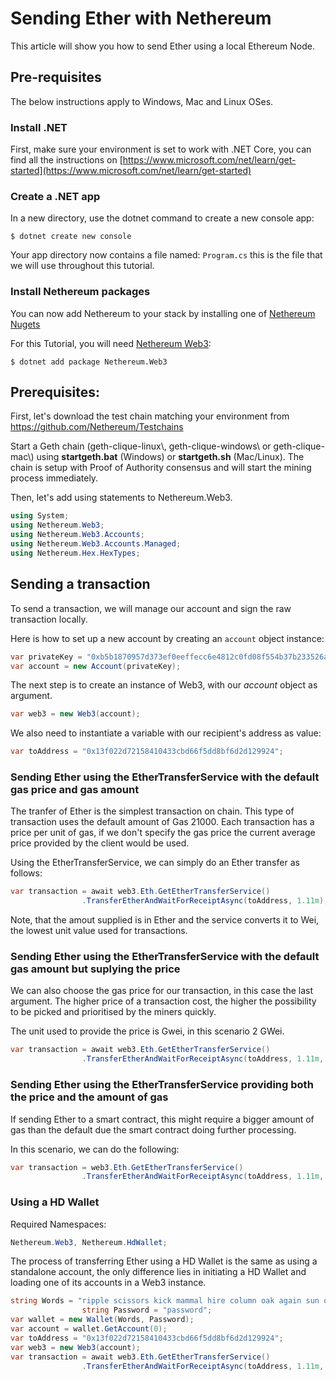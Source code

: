 
# Sending Ether with Nethereum

This article will show you how to send Ether using a local Ethereum Node.

## Pre-requisites

The below instructions apply to Windows, Mac and Linux OSes.

### Install .NET

First, make sure your environment is set to work with .NET Core, you can find all the instructions on [https://www.microsoft.com/net/learn/get-started](https://www.microsoft.com/net/learn/get-started)

### Create a .NET app

In a new directory, use the dotnet command to create a new console app:

```
$ dotnet create new console
```
 
Your app directory now contains a file named: `Program.cs` this is the file that we will use throughout this tutorial.

### Install Nethereum packages
You can now add Nethereum to your stack by installing one of [Nethereum Nugets](https://www.nuget.org/packages?q=nethereum)

For this Tutorial, you will need  [Nethereum Web3](https://www.nuget.org/packages/Nethereum.Web3/):

```
$ dotnet add package Nethereum.Web3
```

## Prerequisites:

First, let's download the test chain matching your environment from <https://github.com/Nethereum/Testchains>

Start a Geth chain (geth-clique-linux\\, geth-clique-windows\\ or geth-clique-mac\\) using **startgeth.bat** (Windows) or **startgeth.sh** (Mac/Linux). The chain is setup with Proof of Authority consensus and will start the mining process immediately.

Then, let's add using statements to Nethereum.Web3.

```csharp
using System;
using Nethereum.Web3;
using Nethereum.Web3.Accounts;
using Nethereum.Web3.Accounts.Managed;
using Nethereum.Hex.HexTypes;
```

## Sending a transaction

To send a transaction, we will manage our account and sign the raw transaction locally. 

Here is how to set up a new account by creating an `account` object instance:

```csharp
var privateKey = "0xb5b1870957d373ef0eeffecc6e4812c0fd08f554b37b233526acc331bf1544f7";
var account = new Account(privateKey);
```
The next step is to create an instance of Web3, with our *account* object as argument.

```csharp
var web3 = new Web3(account);
```
We also need to instantiate a variable with our recipient's address as value:
```csharp
var toAddress = "0x13f022d72158410433cbd66f5dd8bf6d2d129924";
```

### Sending Ether using the EtherTransferService with the default gas price and gas amount 

The tranfer of Ether is the simplest transaction on chain. This type of transaction uses the default amount of Gas 21000. 
Each transaction has a price per unit of gas, if we don't specify the gas price the current average price provided by the client would be used.

Using the EtherTransferService, we can simply do an Ether transfer as follows:

```csharp
var transaction = await web3.Eth.GetEtherTransferService()
                .TransferEtherAndWaitForReceiptAsync(toAddress, 1.11m);
```

Note, that the amout supplied is in Ether and the service converts it to Wei, the lowest unit value used for transactions.

###  Sending Ether using the EtherTransferService with the default gas amount but suplying the price

We can also choose the gas price for our transaction, in this case the last argument. The higher price of a transaction cost, the higher the possibility to be picked and prioritised by the miners quickly.

The unit used to provide the price is Gwei, in this scenario 2 GWei. 

```csharp
var transaction = await web3.Eth.GetEtherTransferService()
                .TransferEtherAndWaitForReceiptAsync(toAddress, 1.11m, 2);
```

###  Sending Ether using the EtherTransferService providing both the price and the amount of gas

If sending Ether to a smart contract, this might require a bigger amount of gas than the default due the smart contract doing further processing.

In this scenario, we can do the following: 

```csharp
var transaction = web3.Eth.GetEtherTransferService()
                .TransferEtherAndWaitForReceiptAsync(toAddress, 1.11m, 2, new BigInteger(25000));
```
### Using a HD Wallet

Required Namespaces:
```csharp
Nethereum.Web3, Nethereum.HdWallet;
```
The process of transferring Ether using a HD Wallet is the same as using a standalone account, the only difference lies in initiating a HD Wallet and loading one of its accounts in a Web3 instance.
```csharp
string Words = "ripple scissors kick mammal hire column oak again sun offer wealth tomorrow wagon turn fatal";
                string Password = "password";
var wallet = new Wallet(Words, Password);
var account = wallet.GetAccount(0);
var toAddress = "0x13f022d72158410433cbd66f5dd8bf6d2d129924";
var web3 = new Web3(account);
var transaction = await web3.Eth.GetEtherTransferService()
                .TransferEtherAndWaitForReceiptAsync(toAddress, 1.11m, 2);
```
